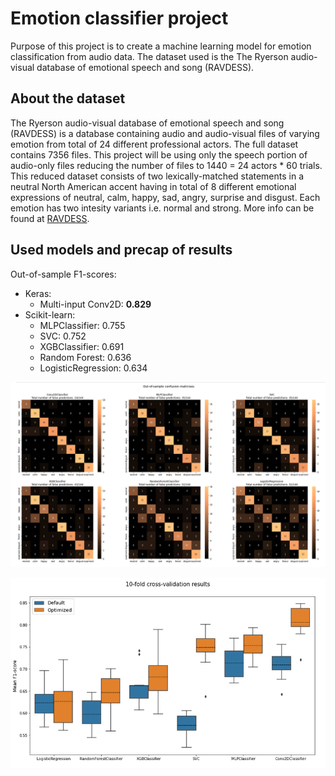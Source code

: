 # Emotion classifier project

Purpose of this project is to create a machine learning model for emotion classification from audio data.
The dataset used is the The Ryerson audio-visual database of emotional speech and song (RAVDESS).

## About the dataset

The Ryerson audio-visual database of emotional speech and song (RAVDESS) is a database containing audio and audio-visual files of varying emotion
from total of 24 different professional actors. The full dataset contains 7356 files.
This project will be using only the speech portion of audio-only files reducing the number of files to 1440 = 24 actors * 60 trials.
This reduced dataset consists of two lexically-matched statements in a neutral North American accent having in total of 8 different emotional expressions of neutral, calm, happy, sad, angry, surprise and disgust. Each emotion has two intesity variants i.e. normal and strong. More info can be found at [RAVDESS](https://zenodo.org/record/1188976).

## Used models and precap of results

Out-of-sample F1-scores:
* Keras:
  * Multi-input Conv2D:   __0.829__
* Scikit-learn:
  * MLPClassifier:        0.755
  * SVC:                  0.752
  * XGBClassifier:        0.691
  * Random Forest:        0.636
  * LogisticRegression:   0.634
  
![ConfusionMatrices](images/ConfusionMatrices.png)

![CV results](images/CVResults.png)
